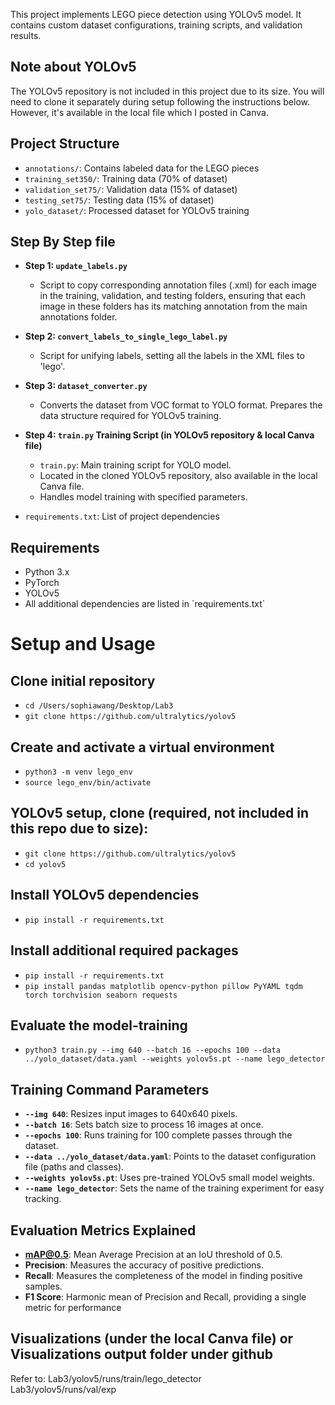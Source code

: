 
This project implements LEGO piece detection using YOLOv5 model. It contains custom dataset configurations, training scripts, and validation results.

## Note about YOLOv5
The YOLOv5 repository is not included in this project due to its size. You will need to clone it separately during setup following the instructions below.
However, it's available in the local file which I posted in Canva.

## Project Structure
- `annotations/`: Contains labeled data for the LEGO pieces
- `training_set350/`: Training data (70% of dataset)
- `validation_set75/`: Validation data (15% of dataset)
- `testing_set75/`: Testing data (15% of dataset)
- `yolo_dataset/`: Processed dataset for YOLOv5 training

## Step By Step file 
- **Step 1: `update_labels.py`**  
  - Script to copy corresponding annotation files (.xml) for each image in the training, validation, and testing folders, ensuring that each image in these folders has its matching annotation from the main annotations folder.

- **Step 2: `convert_labels_to_single_lego_label.py`**  
  - Script for unifying labels, setting all the labels in the XML files to 'lego'.

- **Step 3: `dataset_converter.py`**  
  - Converts the dataset from VOC format to YOLO format. Prepares the data structure required for YOLOv5 training.

- **Step 4: `train.py`   Training Script (in YOLOv5 repository & local Canva file)**  
  - `train.py`: Main training script for YOLO model.
  - Located in the cloned YOLOv5 repository, also available in the local Canva file.
  - Handles model training with specified parameters.
   
- `requirements.txt`: List of project dependencies

## Requirements
- Python 3.x
- PyTorch
- YOLOv5
- All additional dependencies are listed in \`requirements.txt\`


# Setup and Usage

## Clone initial repository
- `cd /Users/sophiawang/Desktop/Lab3`
- `git clone https://github.com/ultralytics/yolov5`

## Create and activate a virtual environment
- `python3 -m venv lego_env`
- `source lego_env/bin/activate`

## YOLOv5 setup, clone (required, not included in this repo due to size):
- `git clone https://github.com/ultralytics/yolov5`
- `cd yolov5`

## Install YOLOv5 dependencies
- `pip install -r requirements.txt`

## Install additional required packages
- `pip install -r requirements.txt`
- `pip install pandas matplotlib opencv-python pillow PyYAML tqdm torch torchvision seaborn requests`

## Evaluate the model-training
- `python3 train.py --img 640 --batch 16 --epochs 100 --data ../yolo_dataset/data.yaml --weights yolov5s.pt --name lego_detector`

## Training Command Parameters
- **`--img 640`**: Resizes input images to 640x640 pixels.
- **`--batch 16`**: Sets batch size to process 16 images at once.
- **`--epochs 100`**: Runs training for 100 complete passes through the dataset.
- **`--data ../yolo_dataset/data.yaml`**: Points to the dataset configuration file (paths and classes).
- **`--weights yolov5s.pt`**: Uses pre-trained YOLOv5 small model weights.
- **`--name lego_detector`**: Sets the name of the training experiment for easy tracking.

## Evaluation Metrics Explained
- **mAP@0.5**: Mean Average Precision at an IoU threshold of 0.5.
- **Precision**: Measures the accuracy of positive predictions.
- **Recall**: Measures the completeness of the model in finding positive samples.
- **F1 Score**: Harmonic mean of Precision and Recall, providing a single metric for performance


## Visualizations (under the local Canva file) or Visualizations output folder under github
Refer to:
Lab3/yolov5/runs/train/lego_detector  
Lab3/yolov5/runs/val/exp





